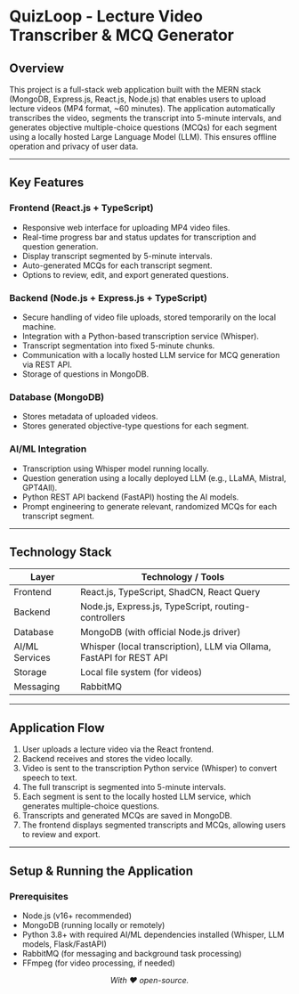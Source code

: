 # QuizLoop - Lecture Video Transcriber & MCQ Generator

## Overview

This project is a full-stack web application built with the MERN stack (MongoDB, Express.js, React.js, Node.js) that enables users to upload lecture videos (MP4 format, ~60 minutes). The application automatically transcribes the video, segments the transcript into 5-minute intervals, and generates objective multiple-choice questions (MCQs) for each segment using a locally hosted Large Language Model (LLM). This ensures offline operation and privacy of user data.

---

## Key Features

### Frontend (React.js + TypeScript)

- Responsive web interface for uploading MP4 video files.
- Real-time progress bar and status updates for transcription and question generation.
- Display transcript segmented by 5-minute intervals.
- Auto-generated MCQs for each transcript segment.
- Options to review, edit, and export generated questions.

### Backend (Node.js + Express.js + TypeScript)

- Secure handling of video file uploads, stored temporarily on the local machine.
- Integration with a Python-based transcription service (Whisper).
- Transcript segmentation into fixed 5-minute chunks.
- Communication with a locally hosted LLM service for MCQ generation via REST API.
- Storage of questions in MongoDB.

### Database (MongoDB)

- Stores metadata of uploaded videos.
- Stores generated objective-type questions for each segment.

### AI/ML Integration

- Transcription using Whisper model running locally.
- Question generation using a locally deployed LLM (e.g., LLaMA, Mistral, GPT4All).
- Python REST API backend (FastAPI) hosting the AI models.
- Prompt engineering to generate relevant, randomized MCQs for each transcript segment.

---

## Technology Stack

| Layer          | Technology / Tools                                                  |
| -------------- | ------------------------------------------------------------------- |
| Frontend       | React.js, TypeScript, ShadCN, React Query                           |
| Backend        | Node.js, Express.js, TypeScript, routing-controllers                |
| Database       | MongoDB (with official Node.js driver)                              |
| AI/ML Services | Whisper (local transcription), LLM via Ollama, FastAPI for REST API |
| Storage        | Local file system (for videos)                                      |
| Messaging      | RabbitMQ                                                            |

---

## Application Flow

1. User uploads a lecture video via the React frontend.
2. Backend receives and stores the video locally.
3. Video is sent to the transcription Python service (Whisper) to convert speech to text.
4. The full transcript is segmented into 5-minute intervals.
5. Each segment is sent to the locally hosted LLM service, which generates multiple-choice questions.
6. Transcripts and generated MCQs are saved in MongoDB.
7. The frontend displays segmented transcripts and MCQs, allowing users to review and export.

---

## Setup & Running the Application

### Prerequisites

- Node.js (v16+ recommended)
- MongoDB (running locally or remotely)
- Python 3.8+ with required AI/ML dependencies installed (Whisper, LLM models, Flask/FastAPI)
- RabbitMQ (for messaging and background task processing)
- FFmpeg (for video processing, if needed)

<p align="center"><em>With ❤️ open-source.</em></p>
